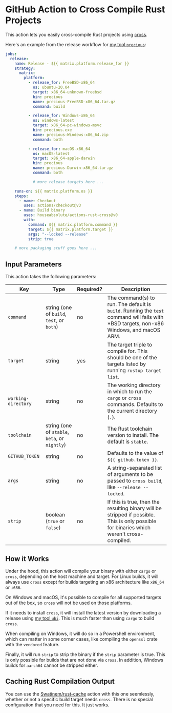 # GitHub Action to Cross Compile Rust Projects

This action lets you easily cross-compile Rust projects using
[cross](https://github.com/cross-rs/cross).

Here's an example from the release workflow for
[my tool `precious`](https://github.com/houseabsolute/precious):

```yaml
jobs:
  release:
    name: Release - ${{ matrix.platform.release_for }}
    strategy:
      matrix:
        platform:
          - release_for: FreeBSD-x86_64
            os: ubuntu-20.04
            target: x86_64-unknown-freebsd
            bin: precious
            name: precious-FreeBSD-x86_64.tar.gz
            command: build

          - release_for: Windows-x86_64
            os: windows-latest
            target: x86_64-pc-windows-msvc
            bin: precious.exe
            name: precious-Windows-x86_64.zip
            command: both

          - release_for: macOS-x86_64
            os: macOS-latest
            target: x86_64-apple-darwin
            bin: precious
            name: precious-Darwin-x86_64.tar.gz
            command: both

            # more release targets here ...

    runs-on: ${{ matrix.platform.os }}
    steps:
      - name: Checkout
        uses: actions/checkout@v3
      - name: Build binary
        uses: houseabsolute/actions-rust-cross@v0
        with:
          command: ${{ matrix.platform.command }}
          target: ${{ matrix.platform.target }}
          args: "--locked --release"
          strip: true

    # more packaging stuff goes here ...
```

## Input Parameters

This action takes the following parameters:

| Key                 | Type                                           | Required? | Description                                                                                                                               |
| ------------------- | ---------------------------------------------- | --------- | ----------------------------------------------------------------------------------------------------------------------------------------- |
| `command`           | string (one of `build`, `test`, or `both`)     | no        | The command(s) to run. The default is `build`. Running the `test` command will fails with \*BSD targets, non-x86 Windows, and macOS ARM.  |
| `target`            | string                                         | yes       | The target triple to compile for. This should be one of the targets listed by running `rustup target list`.                               |
| `working-directory` | string                                         | no        | The working directory in which to run the `cargo` or `cross` commands. Defaults to the current directory (`.`).                           |
| `toolchain`         | string (one of `stable`, `beta`, or `nightly`) | no        | The Rust toolchain version to install. The default is `stable`.                                                                           |
| `GITHUB_TOKEN`      | string                                         | no        | Defaults to the value of `${{ github.token }}`.                                                                                           |
| `args`              | string                                         | no        | A string-separated list of arguments to be passed to `cross build`, like `--release --locked`.                                            |
| `strip`             | boolean (`true` or `false`)                    | no        | If this is true, then the resulting binary will be stripped if possible. This is only possible for binaries which weren't cross-compiled. |

## How it Works

Under the hood, this action will compile your binary with either `cargo` or `cross`, depending on
the host machine and target. For Linux builds, it will always use `cross` except for builds
targeting an x86 architecture like `x86_64` or `i686`.

On Windows and macOS, it's possible to compile for all supported targets out of the box, so `cross`
will not be used on those platforms.

If it needs to install `cross`, it will install the latest version by downloading a release using
[my tool `ubi`](https://github.com/houseabsolute/ubi). This is much faster than using `cargo` to
build `cross`.

When compiling on Windows, it will do so in a Powershell environment, which can matter in some
corner cases, like compiling the `openssl` crate with the `vendored` feature.

Finally, it will run `strip` to strip the binary if the `strip` parameter is true. This is only
possible for builds that are not done via `cross`. In addition, Windows builds for `aarch64` cannot
be stripped either.

## Caching Rust Compilation Output

You can use the [Swatinem/rust-cache](https://github.com/Swatinem/rust-cache) action with this one
seemlessly, whether or not a specific build target needs `cross`. There is no special configuration
that you need for this. It just works.
